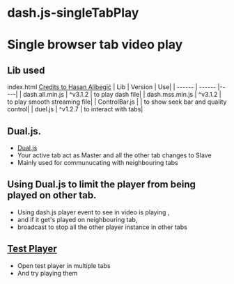 # dash.js-singleTabPlay
# Single browser tab video play


## Lib used
 index.html   [Credits to Hasan Alibegić](https://github.com/halibegic)
| Lib | Version | Use|
| ------ | ------ |-----|
| dash.all.min.js | ^v3.1.2 | to play dash file|
| dash.mss.min.js | ^v3.1.2 | to play smooth streaming file|
| ControlBar.js |  | to show seek bar and quality control|
| duel.js | ^v1.2.7 | to interact with tabs|

##  Dual.js.

  - [Dual.js](https://github.com/studentIvan/dueljs)
  - Your active tab act as Master and all the other tab changes to  Slave
  - Mainly used for communucating with neighbouring tabs

## Using Dual.js to limit the player from being played on other tab.

  - Using dash.js player event  to see in video is playing ,
  - and if it get's played on neighbouring tab, 
  - broadcast to stop all the other player instance in other tabs
  
  ## [Test Player](https://sahilkashyap64.github.io/dash.js-singleTabPlay)
 - Open test player in multiple tabs
 - And try playing them
   
   
